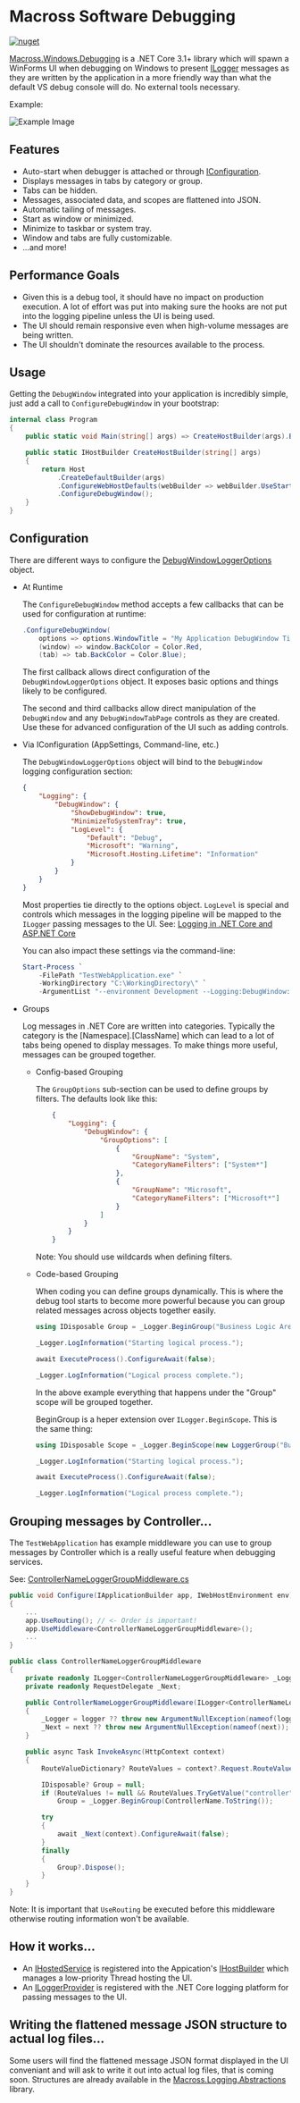 # Macross Software Debugging

[![nuget](https://img.shields.io/nuget/v/Macross.Windows.Debugging.svg)](https://www.nuget.org/packages/Macross.Windows.Debugging/)

[Macross.Windows.Debugging](https://www.nuget.org/packages/Macross.Windows.Debugging/) is a .NET Core 3.1+ library which will spawn a WinForms UI when debugging on Windows to present [ILogger](https://docs.microsoft.com/en-us/dotnet/api/microsoft.extensions.logging.ilogger) messages as they are written by the application in a more friendly way than what the default VS debug console will do. No external tools necessary.

Example:

![Example Image](./Example.png)

## Features

* Auto-start when debugger is attached or through [IConfiguration](https://docs.microsoft.com/en-us/dotnet/api/microsoft.extensions.configuration.iconfiguration).
* Displays messages in tabs by category or group.
* Tabs can be hidden.
* Messages, associated data, and scopes are flattened into JSON.
* Automatic tailing of messages.
* Start as window or minimized. 
* Minimize to taskbar or system tray.
* Window and tabs are fully customizable.
* ...and more!

## Performance Goals

* Given this is a debug tool, it should have no impact on production execution. A lot of effort was put into making sure the hooks are not put into the logging pipeline unless the UI is being used.
* The UI should remain responsive even when high-volume messages are being written.
* The UI shouldn't dominate the resources available to the process.

## Usage

Getting the `DebugWindow` integrated into your application is incredibly simple, just add a call to `ConfigureDebugWindow` in your bootstrap:

```csharp
internal class Program
{
	public static void Main(string[] args) => CreateHostBuilder(args).Build().Run();

	public static IHostBuilder CreateHostBuilder(string[] args)
	{
		return Host
			.CreateDefaultBuilder(args)
			.ConfigureWebHostDefaults(webBuilder => webBuilder.UseStartup<Startup>())
			.ConfigureDebugWindow();
	}
}
```

## Configuration

There are different ways to configure the [DebugWindowLoggerOptions](./Code/DebugWindowLoggerOptions.cs) object.

* At Runtime

  The `ConfigureDebugWindow` method accepts a few callbacks that can be used for configuration at runtime:

	```csharp
	.ConfigureDebugWindow(
		options => options.WindowTitle = "My Application DebugWindow Title",
		(window) => window.BackColor = Color.Red,
		(tab) => tab.BackColor = Color.Blue);
	```

  The first callback allows direct configuration of the `DebugWindowLoggerOptions` object. It exposes basic options and things likely to be configured.

  The second and third callbacks allow direct manipulation of the `DebugWindow` and any `DebugWindowTabPage` controls as they are created. Use these for advanced configuration of the UI such as adding controls.

* Via IConfiguration (AppSettings, Command-line, etc.)

  The `DebugWindowLoggerOptions` object will bind to the `DebugWindow` logging configuration section:

	```json
	{
		"Logging": {
			"DebugWindow": {
				"ShowDebugWindow": true,
				"MinimizeToSystemTray": true,
				"LogLevel": {
					"Default": "Debug",
					"Microsoft": "Warning",
					"Microsoft.Hosting.Lifetime": "Information"
				}
			}
		}
	}
	```

  Most properties tie directly to the options object. `LogLevel` is special and controls which messages in the logging pipeline will be mapped to the `ILogger` passing messages to the UI. See: [Logging in .NET Core and ASP.NET Core](https://docs.microsoft.com/en-us/aspnet/core/fundamentals/logging/#configuration)

  You can also impact these settings via the command-line:

	```powershell
	Start-Process `
		-FilePath "TestWebApplication.exe" `
		-WorkingDirectory "C:\WorkingDirectory\" `
		-ArgumentList "--environment Development --Logging:DebugWindow:ShowDebugWindow=true"
	```

* Groups

  Log messages in .NET Core are written into categories. Typically the category is the [Namespace].[ClassName] which can lead to a lot of tabs being opened to display messages. To make things more useful, messages can be grouped together.

  * Config-based Grouping
  
	The `GroupOptions` sub-section can be used to define groups by filters. The defaults look like this:

	```json
		{
			"Logging": {
				"DebugWindow": {
					"GroupOptions": [
						{
							"GroupName": "System",
							"CategoryNameFilters": ["System*"]
						},
						{
							"GroupName": "Microsoft",
							"CategoryNameFilters": ["Microsoft*"]
						}
					]
				}
			}
		}
	```

	Note: You should use wildcards when defining filters.

  * Code-based Grouping

	When coding you can define groups dynamically. This is where the debug tool starts to become more powerful because you can group related messages across objects together easily.

	```csharp
	using IDisposable Group = _Logger.BeginGroup("Business Logic Area");

	_Logger.LogInformation("Starting logical process.");

	await ExecuteProcess().ConfigureAwait(false);

	_Logger.LogInformation("Logical process complete.");
	```

	In the above example everything that happens under the "Group" scope will be grouped together.

	BeginGroup is a heper extension over `ILogger.BeginScope`. This is the same thing:

	```csharp
	using IDisposable Scope = _Logger.BeginScope(new LoggerGroup("Business Logic Area"));

	_Logger.LogInformation("Starting logical process.");

	await ExecuteProcess().ConfigureAwait(false);

	_Logger.LogInformation("Logical process complete.");
	```

## Grouping messages by Controller...

The `TestWebApplication` has example middleware you can use to group messages by Controller which is a really useful feature when debugging services.

See: [ControllerNameLoggerGroupMiddleware.cs](./Test/TestWebApplication/ControllerNameLoggerGroupMiddleware.cs)

```csharp
public void Configure(IApplicationBuilder app, IWebHostEnvironment env)
{
	...
	app.UseRouting(); // <- Order is important!
	app.UseMiddleware<ControllerNameLoggerGroupMiddleware>();
	...
}

public class ControllerNameLoggerGroupMiddleware
{
	private readonly ILogger<ControllerNameLoggerGroupMiddleware> _Logger;
	private readonly RequestDelegate _Next;

	public ControllerNameLoggerGroupMiddleware(ILogger<ControllerNameLoggerGroupMiddleware> logger, RequestDelegate next)
	{
		_Logger = logger ?? throw new ArgumentNullException(nameof(logger));
		_Next = next ?? throw new ArgumentNullException(nameof(next));
	}

	public async Task InvokeAsync(HttpContext context)
	{
		RouteValueDictionary? RouteValues = context?.Request.RouteValues;

		IDisposable? Group = null;
		if (RouteValues != null && RouteValues.TryGetValue("controller", out object ControllerName))
			Group = _Logger.BeginGroup(ControllerName.ToString());

		try
		{
			await _Next(context).ConfigureAwait(false);
		}
		finally
		{
			Group?.Dispose();
		}
	}
}
```

Note: It is important that `UseRouting` be executed before this middleware otherwise routing information won't be available.

## How it works...

* An [IHostedService](https://docs.microsoft.com/en-us/dotnet/api/microsoft.extensions.hosting.ihostedservice) is registered into the Appication's [IHostBuilder](https://docs.microsoft.com/en-us/dotnet/api/microsoft.extensions.hosting.ihostbuilder) which manages a low-priority Thread hosting the UI.
* An [ILoggerProvider](https://docs.microsoft.com/en-us/dotnet/api/microsoft.extensions.logging.iloggerprovider) is registered with the .NET Core logging platform for passing messages to the UI.

## Writing the flattened message JSON structure to actual log files...

Some users will find the flattened message JSON format displayed in the UI conveniant and will ask to write it out into actual log files, that is coming soon. Structures are already available in the [Macross.Logging.Abstractions](../Macross.Logging.Abstractions/README.md) library.